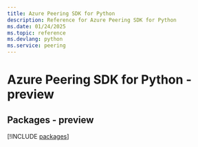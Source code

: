 ```yaml
---
title: Azure Peering SDK for Python
description: Reference for Azure Peering SDK for Python
ms.date: 01/24/2025
ms.topic: reference
ms.devlang: python
ms.service: peering
---
```

# Azure Peering SDK for Python - preview
## Packages - preview
[!INCLUDE [packages](peering-index.md)]